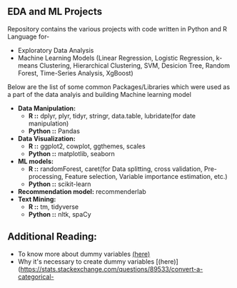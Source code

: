 ## EDA and ML Projects
Repository contains the various projects with code written in Python and R Language for-
* Exploratory Data Analysis
* Machine Learning Models (Linear Regression, Logistic Regression, k-means Clustering, Hierarchical Clustering, SVM, Desicion Tree, Random Forest, Time-Series Analysis, XgBoost)

Below are the list of some common Packages/Libraries which were used as a part of the data analyis and building Machine learning model
* **Data Manipulation:** 
  - **R ::** dplyr, plyr, tidyr, stringr, data.table, lubridate(for date manipulation)
  - **Python ::** Pandas
* **Data Visualization:** 
  - **R ::** ggplot2, cowplot, ggthemes, scales
  - **Python ::** matplotlib, seaborn
* **ML models:** 
  - **R ::** randomForest, caret(for Data splitting, cross validation, Pre-processing, Feature selection, Variable importance estimation, etc.)
  - **Python ::** scikit-learn
* **Recommendation model:** recommenderlab
* **Text Mining:** 
  - **R ::** tm, tidyverse
  - **Python ::** nltk, spaCy

## Additional Reading:

- To know more about dummy variables [(here)](https://stats.idre.ucla.edu/other/mult-pkg/faq/general/faqwhat-is-dummy-coding)
- Why it's necessary to create dummy variables [(here)](https://stats.stackexchange.com/questions/89533/convert-a-categorical-

